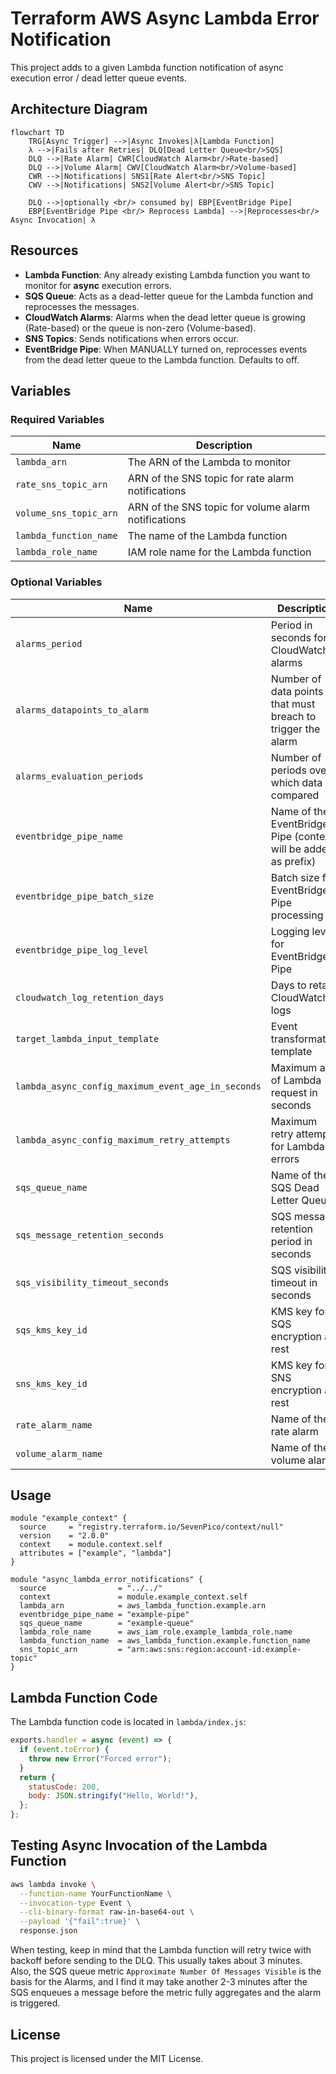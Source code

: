 # Terraform AWS Async Lambda Error Notification

This project adds to a given Lambda function notification of async execution error / dead letter queue events.

## Architecture Diagram

```mermaid
flowchart TD
    TRG[Async Trigger] -->|Async Invokes|λ[Lambda Function]
    λ -->|Fails after Retries| DLQ[Dead Letter Queue<br/>SQS]
    DLQ -->|Rate Alarm| CWR[CloudWatch Alarm<br/>Rate-based]
    DLQ -->|Volume Alarm| CWV[CloudWatch Alarm<br/>Volume-based]
    CWR -->|Notifications| SNS1[Rate Alert<br/>SNS Topic]
    CWV -->|Notifications| SNS2[Volume Alert<br/>SNS Topic]

    DLQ -->|optionally <br/> consumed by| EBP[EventBridge Pipe]
    EBP[EventBridge Pipe <br/> Reprocess Lambda] -->|Reprocesses<br/> Async Invocation| λ
```

## Resources

- **Lambda Function**: Any already existing Lambda function you want to monitor for **async** execution errors.
- **SQS Queue**: Acts as a dead-letter queue for the Lambda function and reprocesses the messages.
- **CloudWatch Alarms**: Alarms when the dead letter queue is growing (Rate-based) or the queue is non-zero (Volume-based).
- **SNS Topics**: Sends notifications when errors occur.
- **EventBridge Pipe**: When MANUALLY turned on, reprocesses events from the dead letter queue to the Lambda function. Defaults to off.

## Variables

### Required Variables

| Name                   | Description                                         |
| ---------------------- | --------------------------------------------------- |
| `lambda_arn`           | The ARN of the Lambda to monitor                    |
| `rate_sns_topic_arn`   | ARN of the SNS topic for rate alarm notifications   |
| `volume_sns_topic_arn` | ARN of the SNS topic for volume alarm notifications |
| `lambda_function_name` | The name of the Lambda function                     |
| `lambda_role_name`     | IAM role name for the Lambda function               |

### Optional Variables

| Name                                               | Description                                                    | Default                |
| -------------------------------------------------- | -------------------------------------------------------------- | ---------------------- |
| `alarms_period`                                    | Period in seconds for CloudWatch alarms                        | `60`                   |
| `alarms_datapoints_to_alarm`                       | Number of data points that must breach to trigger the alarm    | `2`                    |
| `alarms_evaluation_periods`                        | Number of periods over which data is compared                  | `2`                    |
| `eventbridge_pipe_name`                            | Name of the EventBridge Pipe (context will be added as prefix) | `null`                 |
| `eventbridge_pipe_batch_size`                      | Batch size for EventBridge Pipe processing                     | `1`                    |
| `eventbridge_pipe_log_level`                       | Logging level for EventBridge Pipe                             | `"ERROR"`              |
| `cloudwatch_log_retention_days`                    | Days to retain CloudWatch logs                                 | `90`                   |
| `target_lambda_input_template`                     | Event transformation template                                  | `"<$.requestPayload>"` |
| `lambda_async_config_maximum_event_age_in_seconds` | Maximum age of Lambda request in seconds                       | `3600`                 |
| `lambda_async_config_maximum_retry_attempts`       | Maximum retry attempts for Lambda errors                       | `2`                    |
| `sqs_queue_name`                                   | Name of the SQS Dead Letter Queue                              | `null`                 |
| `sqs_message_retention_seconds`                    | SQS message retention period in seconds                        | `604800`               |
| `sqs_visibility_timeout_seconds`                   | SQS visibility timeout in seconds                              | `2`                    |
| `sqs_kms_key_id`                                   | KMS key for SQS encryption at rest                             | `null`                 |
| `sns_kms_key_id`                                   | KMS key for SNS encryption at rest                             | `null`                 |
| `rate_alarm_name`                                  | Name of the rate alarm                                         | `null`                 |
| `volume_alarm_name`                                | Name of the volume alarm                                       | `null`                 |

## Usage

```hcl
module "example_context" {
  source     = "registry.terraform.io/SevenPico/context/null"
  version    = "2.0.0"
  context    = module.context.self
  attributes = ["example", "lambda"]
}

module "async_lambda_error_notifications" {
  source                = "../../"
  context               = module.example_context.self
  lambda_arn            = aws_lambda_function.example.arn
  eventbridge_pipe_name = "example-pipe"
  sqs_queue_name        = "example-queue"
  lambda_role_name      = aws_iam_role.example_lambda_role.name
  lambda_function_name  = aws_lambda_function.example.function_name
  sns_topic_arn         = "arn:aws:sns:region:account-id:example-topic"
}
```

## Lambda Function Code

The Lambda function code is located in `lambda/index.js`:

```javascript
exports.handler = async (event) => {
  if (event.toError) {
    throw new Error("Forced error");
  }
  return {
    statusCode: 200,
    body: JSON.stringify("Hello, World!"),
  };
};
```

## Testing Async Invocation of the Lambda Function

```bash
aws lambda invoke \
  --function-name YourFunctionName \
  --invocation-type Event \
  --cli-binary-format raw-in-base64-out \
  --payload '{"fail":true}' \
  response.json
```

When testing, keep in mind that the Lambda function will retry twice with backoff before sending to the DLQ. This usually takes about 3 minutes. Also, the SQS queue metric `Approximate Number Of Messages Visible` is the basis for the Alarms, and I find it may take another 2-3 minutes after the SQS enqueues a message before the metric fully aggregates and the alarm is triggered.

## License

This project is licensed under the MIT License.
